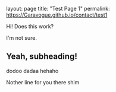 layout: page
title: "Test Page 1"
permalink: https://Garavogue.github.io/contact/test1

Hi! Does this work?

I'm not sure.

<h2>Yeah, subheading!</h2>
<p>dodoo dadaa hehaho</p><p>Nother line for you there shim</p>